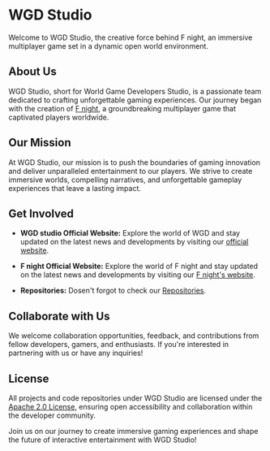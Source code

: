 # WGD Studio

Welcome to WGD Studio, the creative force behind F night, an immersive multiplayer game set in a dynamic open world environment.

## About Us

WGD Studio, short for World Game Developers Studio, is a passionate team dedicated to crafting unforgettable gaming experiences. Our journey began with the creation of [F night](https://WGD-studio.github.io/f-night/), a groundbreaking multiplayer game that captivated players worldwide.

## Our Mission

At WGD Studio, our mission is to push the boundaries of gaming innovation and deliver unparalleled entertainment to our players. We strive to create immersive worlds, compelling narratives, and unforgettable gameplay experiences that leave a lasting impact.

## Get Involved

- **WGD studio Official Website:** Explore the world of WGD and stay updated on the latest news and developments by visiting our [official website](https://WGD-studio.github.io/).
- **F night Official Website:** Explore the world of F night and stay updated on the latest news and developments by visiting our [F night's website](https://WGD-studio.github.io/f-night).

- **Repositories:** Dosen't forgot to check our [Repositories](https://github.com/orgs/WGD-studio/repositories).

## Collaborate with Us

We welcome collaboration opportunities, feedback, and contributions from fellow developers, gamers, and enthusiasts. If you're interested in partnering with us or have any inquiries!

## License

All projects and code repositories under WGD Studio are licensed under the [Apache 2.0 License](LICENSE), ensuring open accessibility and collaboration within the developer community.

 

Join us on our journey to create immersive gaming experiences and shape the future of interactive entertainment with WGD Studio!
